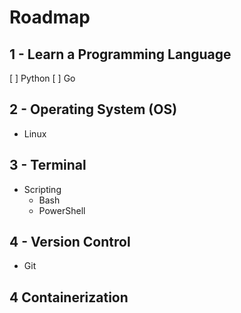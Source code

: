 # Roadmap

## 1 - Learn a Programming Language
[ ] Python
[ ] Go

## 2 - Operating System (OS)
- Linux

## 3 - Terminal
- Scripting
    - Bash
    - PowerShell

## 4 - Version Control
- Git



## 4 Containerization 